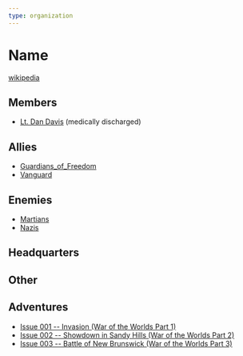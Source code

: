 ```yaml
---
type: organization
---
```

# Name

[wikipedia](https://en.wikipedia.org/wiki/National_Guard_(United_States))

## Members
- [Lt. Dan Davis](npcs/friends_and_allies/military/Dan_Davis.md) (medically discharged)

## Allies
- [Guardians_of_Freedom](organizations/Guardians_of_Freedom.md)
- [Vanguard](organizations/Vanguard.md)

## Enemies
- [Martians](npcs/foes/martians/Martian.md)
- [Nazis](organizations/German_Government/Nazi_Party.md)

## Headquarters


## Other

## Adventures
- [Issue 001 -- Invasion (War of the Worlds Part 1)](sessions/Issue-001.md)
- [Issue 002 -- Showdown in Sandy Hills (War of the Worlds Part 2)](sessions/Issue-002.md)
- [Issue 003 -- Battle of New Brunswick (War of the Worlds Part 3)](sessions/Issue-003.md)
